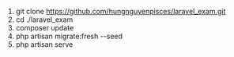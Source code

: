 1. git clone https://github.com/hungnguyenpisces/laravel_exam.git
2. cd ./laravel_exam
3. composer update
4. php artisan migrate:fresh --seed
5. php artisan serve